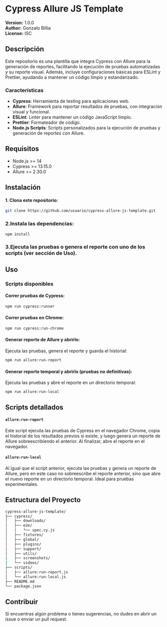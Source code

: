 # Cypress Allure JS Template

**Version:** 1.0.0  
**Author:** Gonzalo Billia  
**License:** ISC  

## Descripción

Este repositorio es una plantilla que integra Cypress con Allure para la generación de reportes, facilitando la ejecución de pruebas automatizadas y su reporte visual. Además, incluye configuraciones básicas para ESLint y Prettier, ayudando a mantener un código limpio y estandarizado.

### Características

- **Cypress**: Herramienta de testing para aplicaciones web.
- **Allure**: Framework para reportar resultados de pruebas, con integración visual y funcional.
- **ESLint**: Linter para mantener un código JavaScript limpio.
- **Prettier**: Formateador de código.
- **Node.js Scripts**: Scripts personalizados para la ejecución de pruebas y generación de reportes con Allure.

## Requisitos

- Node.js >= 14
- Cypress >= 13.15.0
- Allure >= 2.30.0

## Instalación

#### 1. Clona este repositorio:

```bash
git clone https://github.com/usuario/cypress-allure-js-template.git
```

### 2.Instala las dependencias:

```bash
npm install
```
### 3.Ejecuta las pruebas o genera el reporte con uno de los scripts (ver sección de Uso).

## Uso

### Scripts disponibles

#### Correr pruebas de Cypress:

```bash
npm run cypress:runner
```

#### Correr pruebas en Chrome:

```bash
npm run cypress:run-chrome
```

#### Generar reporte de Allure y abrirlo:

Ejecuta las pruebas, genera el reporte y guarda el historial:

```bash
npm run allure:run-report
```

#### Generar reporte temporal y abrirlo (pruebas no definitivas):

Ejecuta las pruebas y abre el reporte en un directorio temporal:

```bash
npm run allure:run-local
```

## Scripts detallados

#### `allure:run-report`

Este script ejecuta las pruebas de Cypress en el navegador Chrome, copia el historial de los resultados previos si existe, y luego genera un reporte de Allure sobreescribiendo el anterior. Al finalizar, abre el reporte en el navegador.

#### `allure:run-local`

Al igual que el script anterior, ejecuta las pruebas y genera un reporte de Allure, pero en este caso no sobreescribe el reporte anterior, sino que abre el nuevo reporte en un directorio temporal. Ideal para pruebas experimentales.

## Estructura del Proyecto

```bash
cypress-allure-js-template/
├── cypress/
│   ├── downloads/
│   ├── e2e/
│   │   └── spec.cy.js
│   ├── fixtures/
│   ├── global/
│   ├── plugins/
│   ├── support/
│   ├── utils/
|   ├── screenshots/
|   └── videos/
├── scripts/
│   ├── allure:run-report.js
│   └── allure:run-local.js
├── README.md
└── package.json
```

## Contribuir
Si encuentras algún problema o tienes sugerencias, no dudes en abrir un issue o enviar un pull request.

